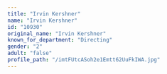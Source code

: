 ```yaml
---
title: "Irvin Kershner"
name: "Irvin Kershner"
id: "10930"
original_name: "Irvin Kershner"
known_for_department: "Directing"
gender: "2"
adult: "false"
profile_path: "/imtFUtcASoh2e1Emtt62UuFkIWA.jpg"
---
```

